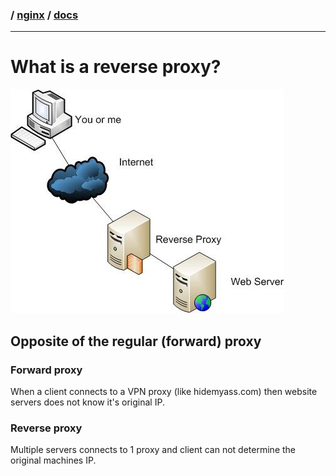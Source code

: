 ### / [nginx](./../) / [docs](./)

-----------------------------------------------------------------------------------

# What is a reverse proxy?

![image](resources/images/reverse-proxy.jpg)

## Opposite of the regular (forward) proxy

### Forward proxy
When a client connects to a VPN proxy (like hidemyass.com) then website servers
does not know it's original IP.

### Reverse proxy
Multiple servers connects to 1 proxy and client can not determine the original
machines IP.
